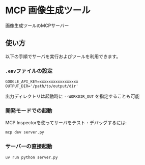 # MCP 画像生成ツール

画像生成ツールのMCPサーバー

## 使い方

以下の手順でサーバを実行およびツールを利用できます。

### `.env`ファイルの設定
```env
GOOGLE_API_KEY=xxxxxxxxxxxxxxxxx
OUTPUT_DIR='/path/to/output/dir'
```
出力ディレクトリは起動時に `--WORKDIR_OUT` を指定することも可能

### 開発モードでの起動
MCP Inspectorを使ってサーバをテスト・デバッグするには:
```bash
mcp dev server.py
```

### サーバーの直接起動
```bash
uv run python server.py
```
